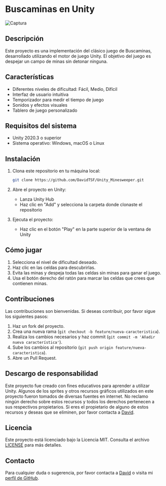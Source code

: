 # Buscaminas en Unity

![Captura](https://github.com/user-attachments/assets/c3687da0-4768-402d-b04a-58fa102a5bb4)


## Descripción

Este proyecto es una implementación del clásico juego de Buscaminas, desarrollado utilizando el motor de juego Unity. El objetivo del juego es despejar un campo de minas sin detonar ninguna.

## Características

- Diferentes niveles de dificultad: Fácil, Medio, Difícil
- Interfaz de usuario intuitiva
- Temporizador para medir el tiempo de juego
- Sonidos y efectos visuales
- Tablero de juego personalizado

## Requisitos del sistema

- Unity 2020.3 o superior
- Sistema operativo: Windows, macOS o Linux

## Instalación

1. Clona este repositorio en tu máquina local:

    ```bash
    git clone https://github.com/DavidTSF/Unity_Minesweeper.git
    ```

2. Abre el proyecto en Unity:

    - Lanza Unity Hub
    - Haz clic en "Add" y selecciona la carpeta donde clonaste el repositorio

3. Ejecuta el proyecto:

    - Haz clic en el botón "Play" en la parte superior de la ventana de Unity

## Cómo jugar

1. Selecciona el nivel de dificultad deseado.
2. Haz clic en las celdas para descubrirlas.
3. Evita las minas y despeja todas las celdas sin minas para ganar el juego.
4. Usa el botón derecho del ratón para marcar las celdas que crees que contienen minas.

## Contribuciones

Las contribuciones son bienvenidas. Si deseas contribuir, por favor sigue los siguientes pasos:

1. Haz un fork del proyecto.
2. Crea una nueva rama (`git checkout -b feature/nueva-caracteristica`).
3. Realiza los cambios necesarios y haz commit (`git commit -m 'Añadir nueva característica'`).
4. Sube los cambios al repositorio (`git push origin feature/nueva-caracteristica`).
5. Abre un Pull Request.

## Descargo de responsabilidad

Este proyecto fue creado con fines educativos para aprender a utilizar Unity. Algunos de los sprites y otros recursos gráficos utilizados en este proyecto fueron tomados de diversas fuentes en internet. No reclamo ningún derecho sobre estos recursos y todos los derechos pertenecen a sus respectivos propietarios. Si eres el propietario de alguno de estos recursos y deseas que se eliminen, por favor contacta a [David](mailto:dvttsf@gmail.com).

## Licencia

Este proyecto está licenciado bajo la Licencia MIT. Consulta el archivo [LICENSE](LICENSE) para más detalles.

## Contacto

Para cualquier duda o sugerencia, por favor contacta a [David](mailto:dvttsf@gmail.com) o visita mi [perfil de GitHub](https://github.com/DavidTSF).
